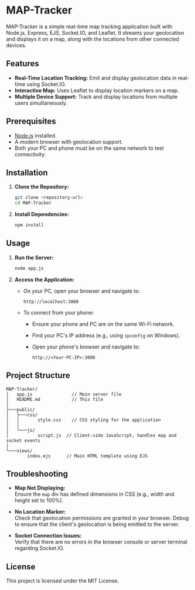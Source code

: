 # MAP-Tracker

MAP-Tracker is a simple real-time map tracking application built with Node.js, Express, EJS, Socket.IO, and Leaflet. It streams your geolocation and displays it on a map, along with the locations from other connected devices.

## Features

- **Real-Time Location Tracking:** Emit and display geolocation data in real-time using Socket.IO.
- **Interactive Map:** Uses Leaflet to display location markers on a map.
- **Multiple Device Support:** Track and display locations from multiple users simultaneously.

## Prerequisites

- [Node.js](https://nodejs.org/) installed.
- A modern browser with geolocation support.
- Both your PC and phone must be on the same network to test connectivity.

## Installation

1. **Clone the Repository:**

    ````bash
    git clone <repository-url>
    cd MAP-Tracker
    ````

2. **Install Dependencies:**

    ````bash
    npm install
    ````

## Usage

1. **Run the Server:**

    ````bash
    node app.js
    ````

2. **Access the Application:**

    - On your PC, open your browser and navigate to:
    
      ````none
      http://localhost:3000
      ````
      
    - To connect from your phone:
        - Ensure your phone and PC are on the same Wi-Fi network.
        - Find your PC's IP address (e.g., using `ipconfig` on Windows).
        - Open your phone's browser and navigate to:
    
          ````none
          http://<Your-PC-IP>:3000
          ````

## Project Structure

```
MAP-Tracker/
│   app.js               // Main server file
│   README.md            // This file
│
├───public/
│   ├───css/
│   │       style.css    // CSS styling for the application
│   │
│   └───js/
│           script.js  // Client-side JavaScript, handles map and socket events
│
└───views/
        index.ejs      // Main HTML template using EJS
```

## Troubleshooting

- **Map Not Displaying:**  
  Ensure the `map` div has defined dimensions in CSS (e.g., width and height set to 100%).

- **No Location Marker:**  
  Check that geolocation permissions are granted in your browser. Debug to ensure that the client's geolocation is being emitted to the server.

- **Socket Connection Issues:**  
  Verify that there are no errors in the browser console or server terminal regarding Socket.IO.

## License

This project is licensed under the MIT License.
